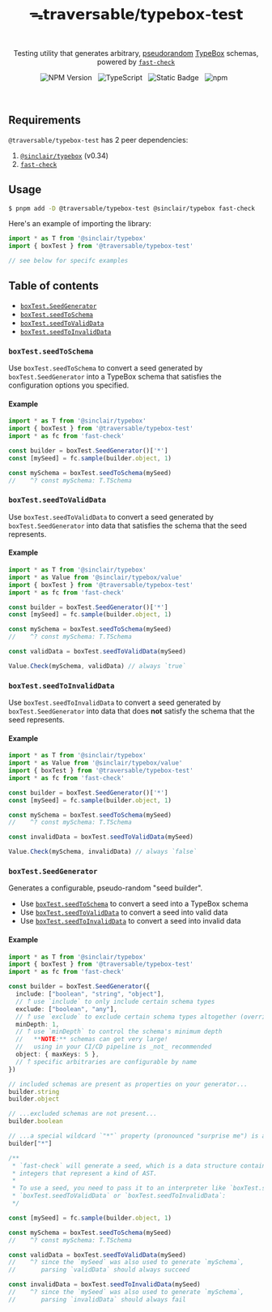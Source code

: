 <br>
<h1 align="center">ᯓ𝘁𝗿𝗮𝘃𝗲𝗿𝘀𝗮𝗯𝗹𝗲/𝘁𝘆𝗽𝗲𝗯𝗼𝘅-𝘁𝗲𝘀𝘁</h1>
<br>

<p align="center">
  Testing utility that generates arbitrary, <a href="https://en.wikipedia.org/wiki/Pseudorandomness" target="_blank">pseudorandom</a> <a href="https://github.com/sinclairzx81/typebox" target="_blank">TypeBox</a> schemas, powered by <a href="https://github.com/dubzzz/fast-check" target="_blank"><code>fast-check</code></a>
</p>

<div align="center">
  <img alt="NPM Version" src="https://img.shields.io/npm/v/%40traversable%2Ftypebox-test?style=flat-square&logo=npm&label=npm&color=blue">
  &nbsp;
  <img alt="TypeScript" src="https://img.shields.io/badge/TypeScript-5.5%2B-blue?style=flat-square&logo=TypeScript&logoColor=4a9cf6">
  &nbsp;
  <img alt="Static Badge" src="https://img.shields.io/badge/license-MIT-a094a2?style=flat-square">
  &nbsp;
  <img alt="npm" src="https://img.shields.io/npm/dt/@traversable/typebox-test?style=flat-square">
  &nbsp;
</div>
<br>
<br>

## Requirements

`@traversable/typebox-test` has 2 peer dependencies:

1. [`@sinclair/typebox`](https://github.com/sinclairzx81/typebox) (v0.34)
2. [`fast-check`](https://fast-check.dev/)

## Usage

```bash
$ pnpm add -D @traversable/typebox-test @sinclair/typebox fast-check
```

Here's an example of importing the library:

```typescript
import * as T from '@sinclair/typebox'
import { boxTest } from '@traversable/typebox-test'

// see below for specifc examples
```

## Table of contents

- [`boxTest.SeedGenerator`](https://github.com/traversable/schema/tree/main/packages/typebox-test#boxtestseedgenerator)
- [`boxTest.seedToSchema`](https://github.com/traversable/schema/tree/main/packages/typebox-test#boxtestseedtoschema)
- [`boxTest.seedToValidData`](https://github.com/traversable/schema/tree/main/packages/typebox-test#boxtestseedtovaliddata)
- [`boxTest.seedToInvalidData`](https://github.com/traversable/schema/tree/main/packages/typebox-test#boxtestseedtoinvaliddata)


### `boxTest.seedToSchema`

Use `boxTest.seedToSchema` to convert a seed generated by `boxTest.SeedGenerator` into a
TypeBox schema that satisfies the configuration options you specified.

#### Example

```typescript
import * as T from '@sinclair/typebox'
import { boxTest } from '@traversable/typebox-test'
import * as fc from 'fast-check'

const builder = boxTest.SeedGenerator()['*']
const [mySeed] = fc.sample(builder.object, 1)

const mySchema = boxTest.seedToSchema(mySeed)
//    ^? const mySchema: T.TSchema
```

### `boxTest.seedToValidData`

Use `boxTest.seedToValidData` to convert a seed generated by `boxTest.SeedGenerator` into
data that satisfies the schema that the seed represents.

#### Example

```typescript
import * as T from '@sinclair/typebox'
import * as Value from '@sinclair/typebox/value'
import { boxTest } from '@traversable/typebox-test'
import * as fc from 'fast-check'

const builder = boxTest.SeedGenerator()['*']
const [mySeed] = fc.sample(builder.object, 1)

const mySchema = boxTest.seedToSchema(mySeed)
//    ^? const mySchema: T.TSchema

const validData = boxTest.seedToValidData(mySeed)

Value.Check(mySchema, validData) // always `true`
```

### `boxTest.seedToInvalidData`

Use `boxTest.seedToInvalidData` to convert a seed generated by `boxTest.SeedGenerator` into
data that does **not** satisfy the schema that the seed represents.

#### Example

```typescript
import * as T from '@sinclair/typebox'
import * as Value from '@sinclair/typebox/value'
import { boxTest } from '@traversable/typebox-test'
import * as fc from 'fast-check'

const builder = boxTest.SeedGenerator()['*']
const [mySeed] = fc.sample(builder.object, 1)

const mySchema = boxTest.seedToSchema(mySeed)
//    ^? const mySchema: T.TSchema

const invalidData = boxTest.seedToValidData(mySeed)

Value.Check(mySchema, invalidData) // always `false`
```

### `boxTest.SeedGenerator`

Generates a configurable, pseudo-random "seed builder".

- Use [`boxTest.seedToSchema`](https://github.com/traversable/schema/tree/main/packages/typebox-test#boxtestseedtoschema) to convert a seed into a TypeBox schema
- Use [`boxTest.seedToValidData`](https://github.com/traversable/schema/tree/main/packages/typebox-test#boxtestseedtovaliddata) to convert a seed into valid data
- Use [`boxTest.seedToInvalidData`](https://github.com/traversable/schema/tree/main/packages/typebox-test#boxtestseedtoinvaliddata) to convert a seed into invalid data

#### Example

```typescript
import * as T from '@sinclair/typebox'
import { boxTest } from '@traversable/typebox-test'
import * as fc from 'fast-check'

const builder = boxTest.SeedGenerator({
  include: ["boolean", "string", "object"],
  // 𐙘 use `include` to only include certain schema types
  exclude: ["boolean", "any"],
  // 𐙘 use `exclude` to exclude certain schema types altogether (overrides `include`)
  minDepth: 1,
  // 𐙘 use `minDepth` to control the schema's minimum depth
  //   **NOTE:** schemas can get very large!
  //   using in your CI/CD pipeline is _not_ recommended
  object: { maxKeys: 5 },
  // 𐙘 specific arbitraries are configurable by name
})

// included schemas are present as properties on your generator...
builder.string
builder.object

// ...excluded schemas are not present...
builder.boolean

// ...a special wildcard `"*"` property (pronounced "surprise me") is always present:
builder["*"]

/**
 * `fast-check` will generate a seed, which is a data structure containing
 * integers that represent a kind of AST.
 *
 * To use a seed, you need to pass it to an interpreter like `boxTest.seedToSchema`,
 * `boxTest.seedToValidData` or `boxTest.seedToInvalidData`:
 */

const [mySeed] = fc.sample(builder.object, 1)

const mySchema = boxTest.seedToSchema(mySeed)
//    ^? const mySchema: T.TSchema

const validData = boxTest.seedToValidData(mySeed)
//    ^? since the `mySeed` was also used to generate `mySchema`,
//       parsing `validData` should always succeed

const invalidData = boxTest.seedToInvalidData(mySeed)
//    ^? since the `mySeed` was also used to generate `mySchema`,
//       parsing `invalidData` should always fail
```
